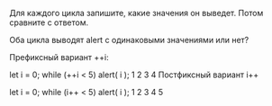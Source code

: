 Для каждого цикла запишите, какие значения он выведет. Потом сравните с ответом.

Оба цикла выводят alert с одинаковыми значениями или нет?

Префиксный вариант ++i:

let i = 0;
while (++i < 5) alert( i ); 1 2 3 4 
Постфиксный вариант i++

let i = 0;
while (i++ < 5) alert( i ); 1 2 3 4 5